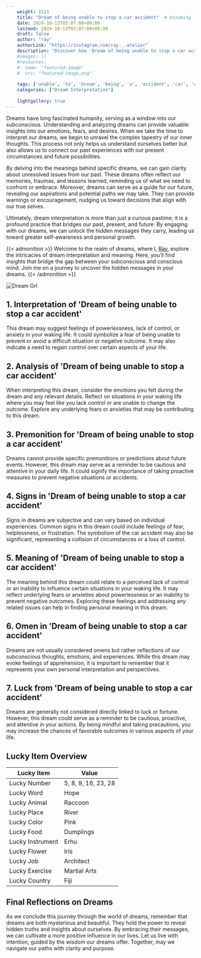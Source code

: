 ```yaml
---
    weight: 1521
    title: "Dream of being unable to stop a car accident"  # Assuming 'title' column exists
    date: 2024-10-13T03:07:00+08:00
    lastmod: 2024-10-13T03:07:00+08:00
    draft: false
    author: "ray"
    authorLink: "https://instagram.com/ray._.atelier"
    description: "Discover how 'Dream of being unable to stop a car accident' can interpret your future and uncover its significant meanings in your life."
    #images: []
    #resources:
    #- name: "featured-image"
    #  src: "featured-image.png"
    
    tags: ['unable', 'to', 'Dream', 'being', 'a', 'accident', 'car', 'of', 'stop']
    categories: ["Dream Interpretation"]
    
    lightgallery: true
---
```

    
Dreams have long fascinated humanity, serving as a window into our subconscious. Understanding and analyzing dreams can provide valuable insights into our emotions, fears, and desires. When we take the time to interpret our dreams, we begin to unravel the complex tapestry of our inner thoughts. This process not only helps us understand ourselves better but also allows us to connect our past experiences with our present circumstances and future possibilities.

By delving into the meanings behind specific dreams, we can gain clarity about unresolved issues from our past. These dreams often reflect our memories, traumas, and lessons learned, reminding us of what we need to confront or embrace. Moreover, dreams can serve as a guide for our future, revealing our aspirations and potential paths we may take. They can provide warnings or encouragement, nudging us toward decisions that align with our true selves.

Ultimately, dream interpretation is more than just a curious pastime; it is a profound practice that bridges our past, present, and future. By engaging with our dreams, we can unlock the hidden messages they carry, leading us toward greater self-awareness and personal growth.

{{< admonition >}}
Welcome to the realm of dreams, where I, [Ray](https://instagram.com/ray._.atelier), explore the intricacies of dream interpretation and meaning. Here, you’ll find insights that bridge the gap between your subconscious and conscious mind. Join me on a journey to uncover the hidden messages in your dreams.
{{< /admonition >}}

![Dream Grl](https://cdn.pixabay.com/photo/2017/11/02/03/35/gothic-2910057_1280.jpg "Dream Grl")

## 1. Interpretation of 'Dream of being unable to stop a car accident'
 This dream may suggest feelings of powerlessness, lack of control, or anxiety in your waking life. It could symbolize a fear of being unable to prevent or avoid a difficult situation or negative outcome. It may also indicate a need to regain control over certain aspects of your life.

## 2. Analysis of 'Dream of being unable to stop a car accident'
 When interpreting this dream, consider the emotions you felt during the dream and any relevant details. Reflect on situations in your waking life where you may feel like you lack control or are unable to change the outcome. Explore any underlying fears or anxieties that may be contributing to this dream.

## 3. Premonition for 'Dream of being unable to stop a car accident'
 Dreams cannot provide specific premonitions or predictions about future events. However, this dream may serve as a reminder to be cautious and attentive in your daily life. It could signify the importance of taking proactive measures to prevent negative situations or accidents.

## 4. Signs in 'Dream of being unable to stop a car accident'
 Signs in dreams are subjective and can vary based on individual experiences. Common signs in this dream could include feelings of fear, helplessness, or frustration. The symbolism of the car accident may also be significant, representing a collision of circumstances or a loss of control.

## 5. Meaning of 'Dream of being unable to stop a car accident'
 The meaning behind this dream could relate to a perceived lack of control or an inability to influence certain situations in your waking life. It may reflect underlying fears or anxieties about powerlessness or an inability to prevent negative outcomes. Exploring these feelings and addressing any related issues can help in finding personal meaning in this dream.

## 6. Omen in 'Dream of being unable to stop a car accident'
 Dreams are not usually considered omens but rather reflections of our subconscious thoughts, emotions, and experiences. While this dream may evoke feelings of apprehension, it is important to remember that it represents your own personal interpretation and perspectives.

## 7. Luck from 'Dream of being unable to stop a car accident'
 Dreams are generally not considered directly linked to luck or fortune. However, this dream could serve as a reminder to be cautious, proactive, and attentive in your actions. By being mindful and taking precautions, you may increase the chances of favorable outcomes in various aspects of your life.

## Lucky Item Overview
| Lucky Item          | Value              |
|---------------|--------------------|
| Lucky Number        | 5, 8, 9, 16, 23, 28  |
| Lucky Word          | Hope |
| Lucky Animal        | Raccoon |
| Lucky Place         | River     |
| Lucky Color         | Pink     |
| Lucky Food          | Dumplings      |
| Lucky Instrument    | Erhu |
| Lucky Flower        | Iris    |
| Lucky Job           | Architect       |
| Lucky Exercise      | Martial Arts  |
| Lucky Country       | Fiji    |


##  Final Reflections on Dreams

As we conclude this journey through the world of dreams, remember that dreams are both mysterious and beautiful. They hold the power to reveal hidden truths and insights about ourselves. By embracing their messages, we can cultivate a more positive influence in our lives. Let us live with intention, guided by the wisdom our dreams offer. Together, may we navigate our paths with clarity and purpose.
